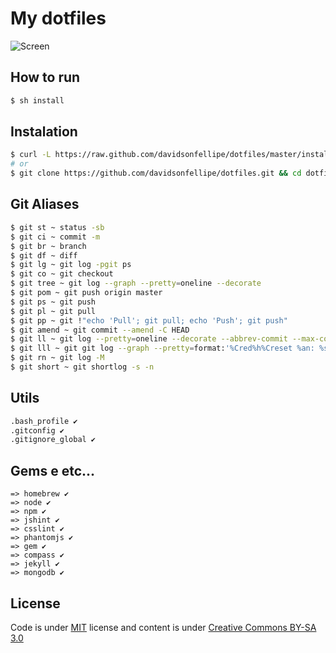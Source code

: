 # My dotfiles

![Screen](http://f.cl.ly/items/3O0i2I1f080A2v1k330t/Screen%20Shot%202013-10-07%20at%201.41.00%20AM.png)

## How to run

```bash
$ sh install
```

## Instalation

```bash
$ curl -L https://raw.github.com/davidsonfellipe/dotfiles/master/install | sh
# or
$ git clone https://github.com/davidsonfellipe/dotfiles.git && cd dotfiles && sh install.sh
```

## Git Aliases

```bash
$ git st ~ status -sb
$ git ci ~ commit -m
$ git br ~ branch
$ git df ~ diff
$ git lg ~ git log -pgit ps
$ git co ~ git checkout
$ git tree ~ git log --graph --pretty=oneline --decorate
$ git pom ~ git push origin master
$ git ps ~ git push
$ git pl ~ git pull
$ git pp ~ git !"echo 'Pull'; git pull; echo 'Push'; git push"
$ git amend ~ git commit --amend -C HEAD
$ git ll ~ git log --pretty=oneline --decorate --abbrev-commit --max-count=15
$ git lll ~ git git log --graph --pretty=format:'%Cred%h%Creset %an: %s - %Creset %C(yellow)%d%Creset %Cgreen(%cr)%Creset' --abbrev-commit --date=relative
$ git rn ~ git log -M
$ git short ~ git shortlog -s -n
```

## Utils

```bash
.bash_profile ✔
.gitconfig ✔
.gitignore_global ✔
```

## Gems e etc...

```
=> homebrew ✔
=> node ✔
=> npm ✔
=> jshint ✔
=> csslint ✔
=> phantomjs ✔
=> gem ✔
=> compass ✔
=> jekyll ✔
=> mongodb ✔
```

## License

Code is under [MIT](http://davidsonfellipe.mit-license.org) license and content is under [Creative Commons BY-SA 3.0](http://creativecommons.org/licenses/by-sa/3.0/deed.en_US)
